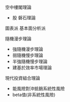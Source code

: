 空中樓閣理論
- 股
磐石理論

圖表派
基本面分析派

隨機漫步理論
- 強隨機漫步理論
- 弱隨機慢步理論
- 半強隨機慢步理論
- 建基於效率市場理論

 現代投資組合理論
 - 能風險對沖抵銷系統性風險
 - beta值(非系統性風險)